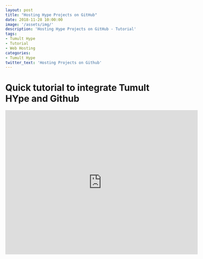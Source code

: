```yaml
---
layout: post
title: "Hosting Hype Projects on GitHub"
date: 2018-11-28 10:00:00
image: '/assets/img/'
description: 'Hosting Hype Projects on GitHub - Tutorial'
tags:
- Tumult Hype
- Tutorial 
- Web Hosting
categories:
- Tumult Hype
twitter_text: 'Hosting Projects on Github'
---
```


<h1>Quick tutorial to integrate Tumult HYpe and Github</h1>

<iframe width="600" height="450" src="https://www.youtube.com/embed/b-P-ArNnduA" frameborder="0" allow="accelerometer; autoplay; encrypted-media; gyroscope; picture-in-picture" allowfullscreen></iframe>